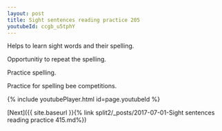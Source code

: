 ```yaml
---
layout: post
title: Sight sentences reading practice 205
youtubeId: ccgb_u5tphY
---
```

 
 
Helps to learn sight words and their spelling.

Opportunitiy to repeat the spelling. 

Practice spelling. 
 
Practice for spelling bee competitions. 
 
{% include youtubePlayer.html id=page.youtubeId %}
 
 

[Next]({{ site.baseurl }}{% link  split2/_posts/2017-07-01-Sight sentences reading practice 415.md%})
 
